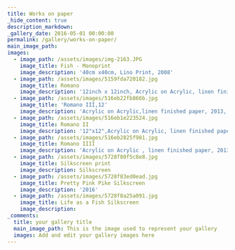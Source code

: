 ```yaml
---
title: Works on paper
_hide_content: true
description_markdown:
_gallery_date: 2016-05-01 00:00:00
permalink: /gallery/works-on-paper/
main_image_path:
images:
  - image_path: /assets/images/img-2163.JPG
    image_title: Fish - Monoprint
    image_description: '40cm x40cm, Lino Print, 2008'
  - image_path: /assets/images/5159fda720182.jpg
    image_title: Romano
    image_description: '12inch x 12inch, Acrylic on Acrylic, linen finished paper, 2013, SOLD,'
  - image_path: /assets/images/516eb22fb866b.jpg
    image_title: 'Romano III,12'
    image_description: 'Acrylic on Acrylic,linen finished paper, 2013, SOLD,'
  - image_path: /assets/images/516eb1e223524.jpg
    image_title: Romano II
    image_description: '12"x12",Acrylic on Acrylic, linen finished paper, 2013'
  - image_path: /assets/images/516eb2825f981.jpg
    image_title: Romano IIII
    image_description: 'Acrylic on Acrylic , linen finished paper, 2013, SOLD,'
  - image_path: /assets/images/5728f80f5c8e8.jpg
    image_title: Silkscreen print
    image_description: Silkscreen
  - image_path: /assets/images/5728f83ed0ead.jpg
    image_title: Pretty Pink Pike Silkscreen
    image_description: '2016'
  - image_path: /assets/images/5728f8a25a091.jpg
    image_title: Life as a Fish Silkscreen
    image_description:
_comments:
  title: your gallery title
  main_image_path: This is the image used to represent your gallery
  images: Add and edit your gallery images here
---
```

